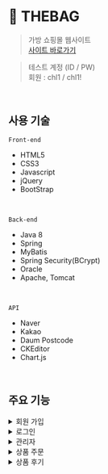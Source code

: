 # 👜 THEBAG
> 가방 쇼핑몰 웹사이트  
> [사이트 바로가기](http://localhost:8080/shoppingMall) 


> 테스트 계정 (ID / PW)  
> 회원 : chl1 / chl1!  
<br>

## 사용 기술
`Front-end`  
- HTML5  
- CSS3  
- Javascript  
- jQuery
- BootStrap  
<br>

`Back-end`  
- Java 8  
- Spring  
- MyBatis  
- Spring Security(BCrypt)
- Oracle 
- Apache, Tomcat 
<br>

`API`
- Naver
- Kakao
- Daum Postcode
- CKEditor
- Chart.js
<br>

## 주요 기능  
<details>  
  <summary>회원 가입</summary>  
  <br>  
  
  * ajax를 이용한 아이디 중복 확인 📌 [코드 확인](https://github.com/dev123542/shoppingMall/blob/main/src/main/java/com/shoppingMall/member/controller/MemberController.java#L307)  
    
    ```
          function idCheck(){
            var idReg = /^(?=.*[a-zA-Z])(?=.*[0-9]).{4,12}$/;   /* 영문,숫자 4~12자리만 가능 */
            var member_id = $("#member_id").val();
            $.ajax({
                url: "${pageContext.request.contextPath}/member/idCheck.do",		
                type:"post", 
                data: {"member_id" : member_id},
                success:function(data){
                  if($.trim(data) == 1){
                    $("#idResult").html("이미 사용 중인 아이디입니다");
                    $("#idResult").css("color", "red");
                  }else if($.trim(data) == 0){
                    if(!idReg.test(member_id)){
                      $("#idResult").html("영문,숫자포함 4~12자리");
                      $("#idResult").css("color", "red");
                    }else{
                      $("#idResult").html("사용 가능한 아이디입니다");
                      $("#idResult").css("color", "green");
                    }
                  }
                },
                error: function(){
                  console.log("아이디 중복확인 ajax 에러");
                }
           });
      }
    ```
  * 정규식으로 아이디, 비밀번호, 이메일 유효성 검사 📌 [코드 확인]() 
  * spring security에서 제공하는 passwordEncoder의 BCrypt 방식으로 비밀번호 암호화  
    
    ```
    @RequestMapping(value = "/signUp.do", method = RequestMethod.POST)
    public ModelAndView signUp(@ModelAttribute("membervo") MemberVO membervo, HttpServletRequest request, HttpServletResponse response) {
      ModelAndView mav = new ModelAndView("redirect:/");
      // membervo 객체로 만들어진 파라미터에서 뽑은 비밀번호
      String inputPW = membervo.getPw();
      // 뽑은 비밀번호를 암호화
      String encodePW = pwEncoder.encode(inputPW);
      // 암호화시킨 비밀번호를 다시 membervo 객체에 넣는다
      membervo.setPw(encodePW);
      // 이메일 인증 여부
      membervo.setVerify(1);
      int result;
      try {
        result = memberService.signUp(membervo);
        if (result > 0) {
          return mav;
        } else {
          try {
            PrintWriter out = response.getWriter();
            out.write("<script>");
            out.write("alert('회원가입 실패')");
            out.write("</script>");
          } catch (IOException e) {
            e.printStackTrace();
          }
        }
      } catch (Exception e1) {
        e1.printStackTrace();
      }
      return mav;
    }
    ```
  * 작성란 전부 입력시 회원 가입 가능 📌 [코드 확인]() 
  * SMTP를 이용한 이메일 인증 📌 [코드 확인]() 
  * 인증 번호를 입력해야만 회원 가입 가능 📌 [코드 확인]()  
  
</details>  

<details>  
  <summary>로그인</summary>
  <br>
  
  * 인터셉터 처리를 하여 임의로 관리자 페이지 접근시 로그인 페이지로 이동   
  * 세션에 저장된 값으로 로그인 여부 확인  
  * REST API를 통한 소셜 로그인 구현  
  * 입력하지 않거나 아이디 또는 비밀번호가 일치하지 않을 경우 알림창으로 경고  
  <br>
  
  * 로그인 후 마이 페이지에서 비밀번호, 이메일, 전화번호 정보 수정
</details>  

<details>  
  <summary>관리자</summary>
  <br>
  
  * chart.js를 이용한 신규 가입자, 매출액, 상품별 수요 통계 차트  
  * DB에 저장된 회원 정보 확인  
  * DB에 저장되어 있는 상품을 목록으로 확인  
  * 상품명, 카테고리(상품 대분류), 가격, 상품 구분으로 검색 가능  
  * 상품 정보(색상) 추가  
  * CKEditor를 적용해서 상품 상세 이미지와 상품 설명 첨부  
  * 썸네일 이미지는 별도로 파일 첨부  
  * 빈 입력칸이 있을 경우 알림창이 뜨고, 전부 입력해야 상품 등록 가능  
</details> 

<details>  
  <summary>상품 주문</summary>
  <br>
  
  * Daum postcode API를 사용하여 우편 번호 조회  
  * 상품 주문시 주문날짜와 .Math()로 생성한 무작위 난수 주문 번호 생성  
  * 마이 페이지에서 주문 정보 확인
</details> 

<details>  
  <summary>상품 후기</summary>
  <br>
  
  * 상품 후기 작성/수정/삭제
</details> 
